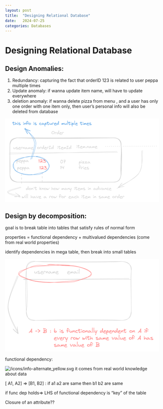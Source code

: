 ```yaml
---
layout: post
title:  "Designing Relational Database"
date:   2024-07-25
categories: Databases
---
```

<!-- advantages of relational model: can query with high level language, efficient implementations
having multiple tables(relations) avoids redundancy

relation = table

db: set of named relations(tables)

the tables are related through keys

key: unique value to identify a row in table

schema: description of the structure of tables

closed:  query on table returns a table

compositionality: ?

SQL is implementation of relational algebra language

cross product of two tables , then apply operators on resulting table

natural join vs cross product: enforces equality of shared attributes

theta join: used in most dbms, natural join with a projection (column selection) -->

# Designing Relational Database

## Design Anomalies:

1. Redundancy: capturing the fact that orderID 123 is related to user peppa multiple times 
2. Update anomaly: if wanna update item name, will have to update everywhere
3. deletion anomaly: if wanna delete pizza from menu , and a user has only one order with one item only, then user’s personal info will also be deleted from database

![Untitled](/assets/images/Untitled-2024-07-20-2149.png)

## Design by decomposition:

goal is to break table into tables that satisfy rules of normal form

properties = functional dependency + multivalued dependencies (come from real world properties)

identify dependencies in mega table, then break into small tables 

![Untitled](/assets//images/Untitled2-2024-07-20-2149.png)

functional dependency: 

<aside>
<img src="/icons/info-alternate_yellow.svg" alt="/icons/info-alternate_yellow.svg" width="40px" /> it comes from real world knowledge about data

</aside>

[ A1, A2] ⇒ [B1, B2] : if a1 a2 are same then b1 b2 are same

if func dep holds⇒ LHS of functional dependency is “key” of the table

Closure of an attribute??